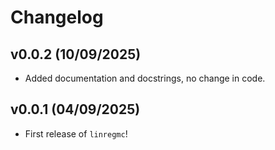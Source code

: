 # Changelog

<!--next-version-placeholder-->

## v0.0.2 (10/09/2025)

- Added documentation and docstrings, no change in code.

## v0.0.1 (04/09/2025)

- First release of `linregmc`!
